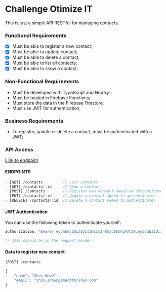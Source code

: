 # Challenge Otimize IT
This is just a simple API RESTful for managing contacts.

### Functional Requirements
- [x] Must be able to register a new contact;
- [x] Must be able to update contact;
- [x] Must be able to delete a contact;
- [x] Must be able to list all contacts;
- [x] Must be able to show a contact;

### Non-Functional Requirements
- Must be developed with TypeScript and Node.js;
- Must be hosted in Firebase Functions;
- Must store the data in the Firebase Firestore;
- Must use JWT for authentication;

### Business Requirements
- To register, update or delete a contact, must be authenticated with a JWT;

### API Access
[Link to endpoint](https://us-central1-challenge-otimizeit.cloudfunctions.net/api/contacts)

#### ENDPOINTS
```js
- [GET] /contacts         // List contacts
- [GET] /contacts/:id     // Show a contact
- [POST] /contacts        // Register new contact <Need to authenticate>
- [PUT] /contacts/:id     // Update a contact <Need to authenticate>
- [DELETE] /contacts/:id  // Delete a contact <Need to authenticate>
```

#### JWT Authentication
You can use the following token to authenticate yourself:
```js
authorization: "Bearer eyJhbGciOiJIUzI1NiIsInR5cCI6IkpXVCJ9.eyJzdWIiOiIxMjM0NTY3ODkwIiwibmFtZSI6IkpvaG4gRG9lIiwiaWF0IjoxNTE2MjM5MDIyfQ.JgE3iK5c1ZBmUK-X0iiazRLtlOvO-G6b6sZV6eDTZOg"

// This should be in the request header.
```

#### Data to register new contact
```js
[POST] /contacts

{
    "name": "Jhon Snow",
    "email": "jhon.snow@gameofthrones.com"
}
```